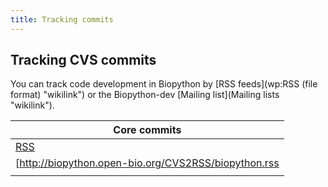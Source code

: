 ```yaml
---
title: Tracking commits
---
```


Tracking CVS commits
--------------------

You can track code development in Biopython by [RSS
feeds](wp:RSS (file format) "wikilink") or the Biopython-dev [Mailing
list](Mailing lists "wikilink").

| Core commits                                                                                                                                  |
|-----------------------------------------------------------------------------------------------------------------------------------------------|
| [RSS](http://biopython.open-bio.org/CVS2RSS/biopython.rss)                                                                                    |
| <rss>[http://biopython.open-bio.org/CVS2RSS/biopython.rss|date|max=20](http://biopython.open-bio.org/CVS2RSS/biopython.rss|date|max=20)</rss> |
||


